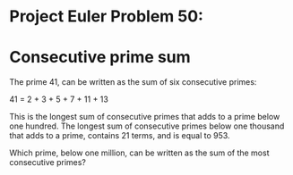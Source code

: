 # Project Euler Problem 50:
# Consecutive prime sum
The prime 41, can be written as the sum of six consecutive primes:

41 = 2 + 3 + 5 + 7 + 11 + 13

This is the longest sum of consecutive primes that adds to a prime below one hundred. The longest sum of consecutive primes below one thousand that adds to a prime, contains 21 terms, and is equal to 953.

Which prime, below one million, can be written as the sum of the most consecutive primes?